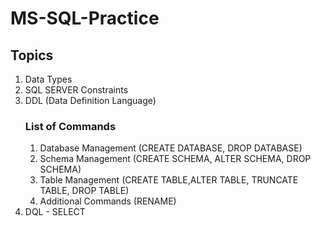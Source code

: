 # MS-SQL-Practice

## Topics
1. Data Types
2. SQL SERVER Constraints
3. DDL (Data Definition Language)
    ### List of Commands
    1. Database Management (CREATE DATABASE, DROP DATABASE)
    2. Schema Management (CREATE SCHEMA, ALTER SCHEMA, DROP SCHEMA)
    3. Table Management (CREATE TABLE,ALTER TABLE, TRUNCATE TABLE, DROP TABLE)
    4. Additional Commands (RENAME)
4. DQL - SELECT




 
